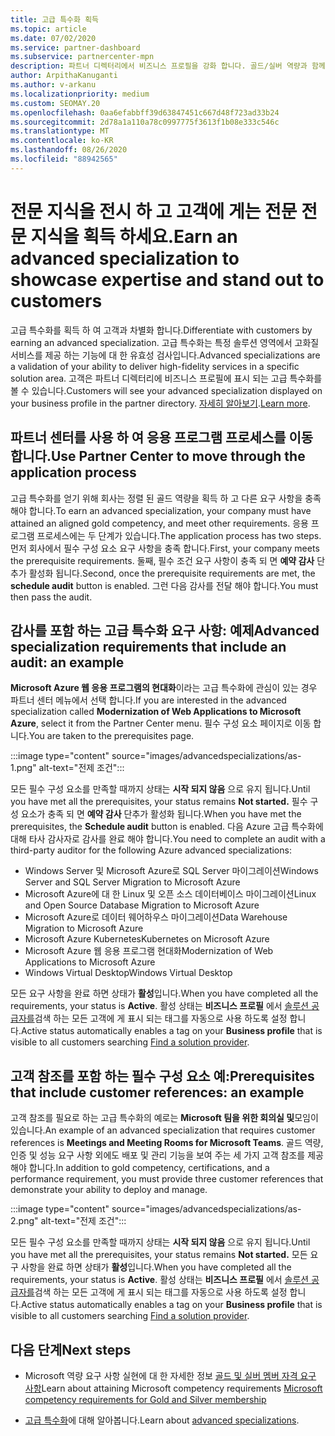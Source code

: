 ```yaml
---
title: 고급 특수화 획득
ms.topic: article
ms.date: 07/02/2020
ms.service: partner-dashboard
ms.subservice: partnercenter-mpn
description: 파트너 디렉터리에서 비즈니스 프로필을 강화 합니다. 골드/실버 역량과 함께 고급 특수화를 획득 하는 방법을 알아보세요.
author: ArpithaKanuganti
ms.author: v-arkanu
ms.localizationpriority: medium
ms.custom: SEOMAY.20
ms.openlocfilehash: 0aa6efabbff39d63847451c667d48f723ad33b24
ms.sourcegitcommit: 2d78a1a110a78c0997775f3613f1b08e333c546c
ms.translationtype: MT
ms.contentlocale: ko-KR
ms.lasthandoff: 08/26/2020
ms.locfileid: "88942565"
---
```

# <a name="earn-an-advanced-specialization-to-showcase-expertise-and-stand-out-to-customers"></a><span data-ttu-id="372c6-104">전문 지식을 전시 하 고 고객에 게는 전문 전문 지식을 획득 하세요.</span><span class="sxs-lookup"><span data-stu-id="372c6-104">Earn an advanced specialization to showcase expertise and stand out to customers</span></span> 

<span data-ttu-id="372c6-105">고급 특수화를 획득 하 여 고객과 차별화 합니다.</span><span class="sxs-lookup"><span data-stu-id="372c6-105">Differentiate with customers by earning an advanced specialization.</span></span> <span data-ttu-id="372c6-106">고급 특수화는 특정 솔루션 영역에서 고화질 서비스를 제공 하는 기능에 대 한 유효성 검사입니다.</span><span class="sxs-lookup"><span data-stu-id="372c6-106">Advanced specializations are a validation of your ability to deliver high-fidelity services in a specific solution area.</span></span> <span data-ttu-id="372c6-107">고객은 파트너 디렉터리에 비즈니스 프로필에 표시 되는 고급 특수화를 볼 수 있습니다.</span><span class="sxs-lookup"><span data-stu-id="372c6-107">Customers will see your advanced specialization displayed on your business profile in the partner directory.</span></span> <span data-ttu-id="372c6-108">[자세히 알아보기](https://partner.microsoft.com/membership/advanced-specialization).</span><span class="sxs-lookup"><span data-stu-id="372c6-108">[Learn more](https://partner.microsoft.com/membership/advanced-specialization).</span></span>

## <a name="use-partner-center-to-move-through-the-application-process"></a><span data-ttu-id="372c6-109">파트너 센터를 사용 하 여 응용 프로그램 프로세스를 이동 합니다.</span><span class="sxs-lookup"><span data-stu-id="372c6-109">Use Partner Center to move through the application process</span></span>

<span data-ttu-id="372c6-110">고급 특수화를 얻기 위해 회사는 정렬 된 골드 역량을 획득 하 고 다른 요구 사항을 충족 해야 합니다.</span><span class="sxs-lookup"><span data-stu-id="372c6-110">To earn an advanced specialization, your company must have attained an aligned gold competency, and meet other requirements.</span></span> <span data-ttu-id="372c6-111">응용 프로그램 프로세스에는 두 단계가 있습니다.</span><span class="sxs-lookup"><span data-stu-id="372c6-111">The application process has two steps.</span></span> <span data-ttu-id="372c6-112">먼저 회사에서 필수 구성 요소 요구 사항을 충족 합니다.</span><span class="sxs-lookup"><span data-stu-id="372c6-112">First, your company meets the prerequisite requirements.</span></span> <span data-ttu-id="372c6-113">둘째, 필수 조건 요구 사항이 충족 되 면 **예약 감사** 단추가 활성화 됩니다.</span><span class="sxs-lookup"><span data-stu-id="372c6-113">Second, once the prerequisite requirements are met, the **schedule audit** button is enabled.</span></span> <span data-ttu-id="372c6-114">그런 다음 감사를 전달 해야 합니다.</span><span class="sxs-lookup"><span data-stu-id="372c6-114">You must then pass the audit.</span></span> 

## <a name="advanced-specialization-requirements-that-include-an-audit-an-example"></a><span data-ttu-id="372c6-115">감사를 포함 하는 고급 특수화 요구 사항: 예제</span><span class="sxs-lookup"><span data-stu-id="372c6-115">Advanced specialization requirements that include an audit: an example</span></span>

<span data-ttu-id="372c6-116">**Microsoft Azure 웹 응용 프로그램의 현대화**이라는 고급 특수화에 관심이 있는 경우 파트너 센터 메뉴에서 선택 합니다.</span><span class="sxs-lookup"><span data-stu-id="372c6-116">If you are interested in the advanced specialization called **Modernization of Web Applications to Microsoft Azure**, select it from the Partner Center menu.</span></span> <span data-ttu-id="372c6-117">필수 구성 요소 페이지로 이동 합니다.</span><span class="sxs-lookup"><span data-stu-id="372c6-117">You are taken to the prerequisites page.</span></span>

:::image type="content" source="images/advancedspecializations/as-1.png" alt-text="전제 조건":::


<span data-ttu-id="372c6-119">모든 필수 구성 요소를 만족할 때까지 상태는 **시작 되지 않음** 으로 유지 됩니다.</span><span class="sxs-lookup"><span data-stu-id="372c6-119">Until you have met all the prerequisites, your status remains **Not started.**</span></span> <span data-ttu-id="372c6-120">필수 구성 요소가 충족 되 면 **예약 감사** 단추가 활성화 됩니다.</span><span class="sxs-lookup"><span data-stu-id="372c6-120">When you have met the prerequisites, the **Schedule audit** button is enabled.</span></span> <span data-ttu-id="372c6-121">다음 Azure 고급 특수화에 대해 타사 감사자로 감사를 완료 해야 합니다.</span><span class="sxs-lookup"><span data-stu-id="372c6-121">You need to complete an audit with a third-party auditor for the following Azure advanced specializations:</span></span>
 
- <span data-ttu-id="372c6-122">Windows Server 및 Microsoft Azure로 SQL Server 마이그레이션</span><span class="sxs-lookup"><span data-stu-id="372c6-122">Windows Server and SQL Server Migration to Microsoft Azure</span></span>
- <span data-ttu-id="372c6-123">Microsoft Azure에 대 한 Linux 및 오픈 소스 데이터베이스 마이그레이션</span><span class="sxs-lookup"><span data-stu-id="372c6-123">Linux and Open Source Database Migration to Microsoft Azure</span></span>
- <span data-ttu-id="372c6-124">Microsoft Azure로 데이터 웨어하우스 마이그레이션</span><span class="sxs-lookup"><span data-stu-id="372c6-124">Data Warehouse Migration to Microsoft Azure</span></span>
- <span data-ttu-id="372c6-125">Microsoft Azure Kubernetes</span><span class="sxs-lookup"><span data-stu-id="372c6-125">Kubernetes on Microsoft Azure</span></span>
- <span data-ttu-id="372c6-126">Microsoft Azure 웹 응용 프로그램 현대화</span><span class="sxs-lookup"><span data-stu-id="372c6-126">Modernization of Web Applications to Microsoft Azure</span></span>
- <span data-ttu-id="372c6-127">Windows Virtual Desktop</span><span class="sxs-lookup"><span data-stu-id="372c6-127">Windows Virtual Desktop</span></span>


<span data-ttu-id="372c6-128">모든 요구 사항을 완료 하면 상태가 **활성**입니다.</span><span class="sxs-lookup"><span data-stu-id="372c6-128">When you have completed all the requirements, your status is **Active**.</span></span> <span data-ttu-id="372c6-129">활성 상태는 **비즈니스 프로필** 에서 [솔루션 공급자를](https://www.microsoft.com/solution-providers/home)검색 하는 모든 고객에 게 표시 되는 태그를 자동으로 사용 하도록 설정 합니다.</span><span class="sxs-lookup"><span data-stu-id="372c6-129">Active status automatically enables a tag on your **Business profile** that is visible to all customers searching [Find a solution provider](https://www.microsoft.com/solution-providers/home).</span></span>

## <a name="prerequisites-that-include-customer-references-an-example"></a><span data-ttu-id="372c6-130">고객 참조를 포함 하는 필수 구성 요소 예:</span><span class="sxs-lookup"><span data-stu-id="372c6-130">Prerequisites that include customer references: an example</span></span>

<span data-ttu-id="372c6-131">고객 참조를 필요로 하는 고급 특수화의 예로는 **Microsoft 팀을 위한 회의실 및**모임이 있습니다.</span><span class="sxs-lookup"><span data-stu-id="372c6-131">An example of an advanced specialization that requires customer references is **Meetings and Meeting Rooms for Microsoft Teams**.</span></span> <span data-ttu-id="372c6-132">골드 역량, 인증 및 성능 요구 사항 외에도 배포 및 관리 기능을 보여 주는 세 가지 고객 참조를 제공 해야 합니다.</span><span class="sxs-lookup"><span data-stu-id="372c6-132">In addition to gold competency, certifications, and a performance requirement, you must provide three customer references that demonstrate your ability to deploy and manage.</span></span>

:::image type="content" source="images/advancedspecializations/as-2.png" alt-text="전제 조건":::

<span data-ttu-id="372c6-134">모든 필수 구성 요소를 만족할 때까지 상태는 **시작 되지 않음** 으로 유지 됩니다.</span><span class="sxs-lookup"><span data-stu-id="372c6-134">Until you have met all the prerequisites, your status remains **Not started.**</span></span> <span data-ttu-id="372c6-135">모든 요구 사항을 완료 하면 상태가 **활성**입니다.</span><span class="sxs-lookup"><span data-stu-id="372c6-135">When you have completed all the requirements, your status is **Active**.</span></span> <span data-ttu-id="372c6-136">활성 상태는 **비즈니스 프로필** 에서 [솔루션 공급자를](https://www.microsoft.com/solution-providers/home)검색 하는 모든 고객에 게 표시 되는 태그를 자동으로 사용 하도록 설정 합니다.</span><span class="sxs-lookup"><span data-stu-id="372c6-136">Active status automatically enables a tag on your **Business profile** that is visible to all customers searching [Find a solution provider](https://www.microsoft.com/solution-providers/home).</span></span>

## <a name="next-steps"></a><span data-ttu-id="372c6-137">다음 단계</span><span class="sxs-lookup"><span data-stu-id="372c6-137">Next steps</span></span>

- <span data-ttu-id="372c6-138">Microsoft 역량 요구 사항 실현에 대 한 자세한 정보 [골드 및 실버 멤버 자격 요구 사항](learn-about-competencies.md)</span><span class="sxs-lookup"><span data-stu-id="372c6-138">Learn about attaining Microsoft competency requirements [Microsoft competency requirements for Gold and Silver membership](learn-about-competencies.md)</span></span>

- <span data-ttu-id="372c6-139">[고급 특수화](https://partner.microsoft.com/membership/advanced-specialization)에 대해 알아봅니다.</span><span class="sxs-lookup"><span data-stu-id="372c6-139">Learn about [advanced specializations](https://partner.microsoft.com/membership/advanced-specialization).</span></span>

